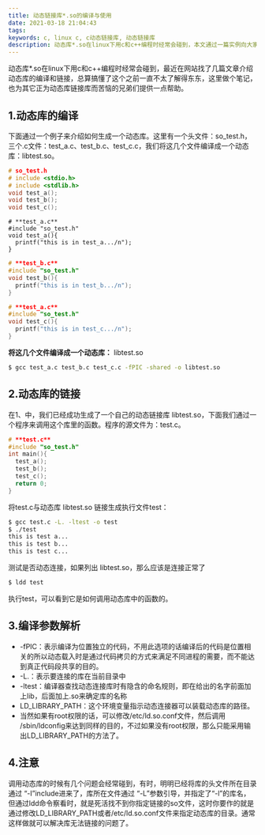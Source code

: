 ```yaml
---
title: 动态链接库*.so的编译与使用
date: 2021-03-18 21:04:43
tags:
keywords: c, linux c, c动态链接库, 动态链接库
description: 动态库*.so在linux下用c和c++编程时经常会碰到，本文通过一篇实例向大家讲解动态链接的基本使用方法。
---
```


动态库*.so在linux下用c和c++编程时经常会碰到，最近在网站找了几篇文章介绍动态库的编译和链接，总算搞懂了这个之前一直不太了解得东东，这里做个笔记，也为其它正为动态库链接库而苦恼的兄弟们提供一点帮助。

## 1.动态库的编译

下面通过一个例子来介绍如何生成一个动态库。这里有一个头文件：so_test.h，三个.c文件：test_a.c、test_b.c、test_c.c，我们将这几个文件编译成一个动态库：libtest.so。
```c
# so_test.h
# include <stdio.h>
# include <stdlib.h> 
void test_a();
void test_b();
void test_c();
```

```
# **test_a.c**
#include "so_test.h" 
void test_a(){  
  printf("this is in test_a.../n");
}
```

```c
# **test_b.c**
#include "so_test.h" 
void test_b(){  
  printf("this is in test_b.../n");
}
```

```c
# **test_a.c**
#include "so_test.h" 
void test_c(){  
  printf("this is in test_c.../n");
}
```

**将这几个文件编译成一个动态库：** libtest.so

```sh
$ gcc test_a.c test_b.c test_c.c -fPIC -shared -o libtest.so
```

## 2.动态库的链接

在1、中，我们已经成功生成了一个自己的动态链接库 libtest.so，下面我们通过一个程序来调用这个库里的函数。程序的源文件为：test.c。

```c
# **test.c**
#include "so_test.h" 
int main(){  
  test_a();  
  test_b();  
  test_c();    
  return 0;
}
```

将test.c与动态库 libtest.so 链接生成执行文件test：
```sh
$ gcc test.c -L. -ltest -o test
$ ./test                                                    
this is test a...
this is test b...
this is test c...

```

测试是否动态连接，如果列出 libtest.so，那么应该是连接正常了
```c
$ ldd test
```

执行test，可以看到它是如何调用动态库中的函数的。

## 3.编译参数解析

* -fPIC：表示编译为位置独立的代码，不用此选项的话编译后的代码是位置相关的所以动态载入时是通过代码拷贝的方式来满足不同进程的需要，而不能达到真正代码段共享的目的。
* -L.：表示要连接的库在当前目录中
* -ltest：编译器查找动态连接库时有隐含的命名规则，即在给出的名字前面加上lib，后面加上.so来确定库的名称
* LD_LIBRARY_PATH：这个环境变量指示动态连接器可以装载动态库的路径。
* 当然如果有root权限的话，可以修改/etc/ld.so.conf文件，然后调用 /sbin/ldconfig来达到同样的目的，不过如果没有root权限，那么只能采用输出LD_LIBRARY_PATH的方法了。

## 4.注意

调用动态库的时候有几个问题会经常碰到，有时，明明已经将库的头文件所在目录 通过 “-I”include进来了，库所在文件通过 “-L”参数引导，并指定了“-l”的库名，但通过ldd命令察看时，就是死活找不到你指定链接的so文件，这时你要作的就是通过修改LD_LIBRARY_PATH或者/etc/ld.so.conf文件来指定动态库的目录。通常这样做就可以解决库无法链接的问题了。